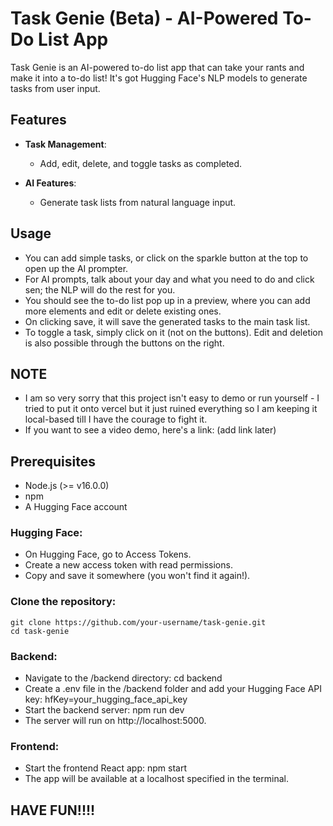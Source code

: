# Task Genie (Beta) - AI-Powered To-Do List App

Task Genie is an AI-powered to-do list app that can take your rants and make it into a to-do list! It's got Hugging Face's NLP models to generate tasks from user input.

## Features

- **Task Management**:
    - Add, edit, delete, and toggle tasks as completed.
  
- **AI Features**:
    - Generate task lists from natural language input.

## Usage
- You can add simple tasks, or click on the sparkle button at the top to open up the AI prompter.
- For AI prompts, talk about your day and what you need to do and click sen; the NLP will do the rest for you.
- You should see the to-do list pop up in a preview, where you can add more elements and edit or delete existing ones.
- On clicking save, it will save the generated tasks to the main task list.
- To toggle a task, simply click on it (not on the buttons). Edit and deletion is also possible through the buttons on the right.

## NOTE
- I am so very sorry that this project isn't easy to demo or run yourself - I tried to put it onto vercel but it just ruined everything so I am keeping it local-based till I have the courage to fight it.
- If you want to see a video demo, here's a link: (add link later)

## Prerequisites
- Node.js (>= v16.0.0)
- npm
- A Hugging Face account

### Hugging Face:
- On Hugging Face, go to Access Tokens.
- Create a new access token with read permissions.
- Copy and save it somewhere (you won't find it again!).

### Clone the repository:
    git clone https://github.com/your-username/task-genie.git
    cd task-genie

### Backend:
- Navigate to the /backend directory:
    cd backend
- Create a .env file in the /backend folder and add your Hugging Face API key:
    hfKey=your_hugging_face_api_key
- Start the backend server:
    npm run dev
- The server will run on http://localhost:5000.

### Frontend:
- Start the frontend React app:
    npm start
- The app will be available at a localhost specified in the terminal.

## HAVE FUN!!!!